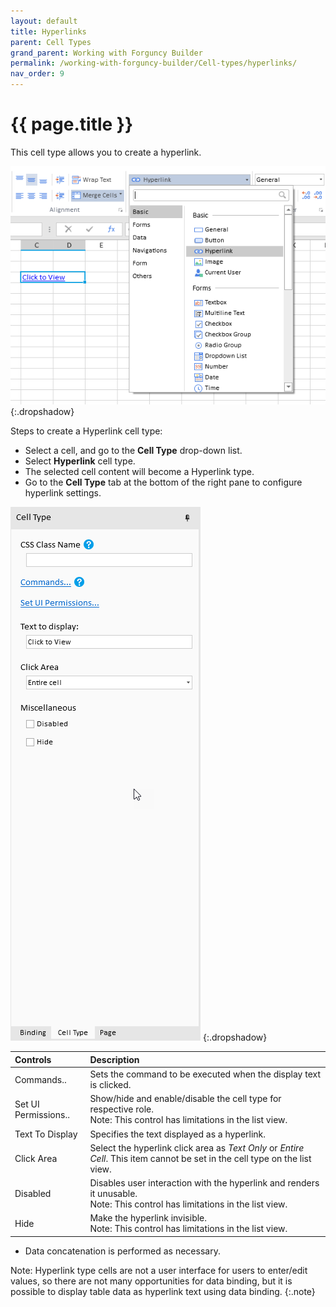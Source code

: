 ```yaml
---
layout: default
title: Hyperlinks
parent: Cell Types
grand_parent: Working with Forguncy Builder
permalink: /working-with-forguncy-builder/Cell-types/hyperlinks/
nav_order: 9
---
```


# {{ page.title }}

This cell type allows you to create a hyperlink.

![hyperlink_celltype](/assets/images/product-images/hyperlink_celltype.png)
{:.dropshadow}

Steps to create a Hyperlink cell type:

- Select a cell, and go to the **Cell Type** drop-down list. 
- Select **Hyperlink** cell type. 
- The selected cell content will become a Hyperlink type.
- Go to the **Cell Type** tab at the bottom of the right pane to configure hyperlink settings. 

![hyperlink_celltype_settings](/assets/images/product-images/hyperlink_celltype_settings.png)
{:.dropshadow}

|Controls|Description|
|:--|:--|
|Commands..|Sets the command to be executed when the display text is clicked.|
|Set UI Permissions..|Show/hide and enable/disable the cell type for respective role. <br/> Note: This control has limitations in the list view.|
|Text To Display|Specifies the text displayed as a hyperlink.|
|Click Area|Select the hyperlink click area as *Text Only* or *Entire Cell*. This item cannot be set in the cell type on the list view.|
|Disabled|Disables user interaction with the hyperlink and renders it unusable. <br/> Note: This control has limitations in the list view.|
|Hide|Make the hyperlink invisible. <br/> Note: This control has limitations in the list view.|

- Data concatenation is performed as necessary.

Note: Hyperlink type cells are not a user interface for users to enter/edit values, so there are not many opportunities for data binding, but it is possible to display table data as hyperlink text using data binding.
{:.note}